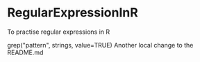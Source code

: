 # RegularExpressionInR
To practise regular expressions in R

grep("pattern", strings, value=TRUE)
Another local change to the README.md